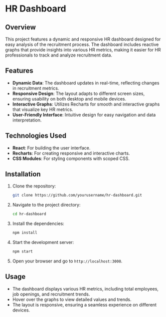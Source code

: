 # HR Dashboard

## Overview

This project features a dynamic and responsive HR dashboard designed for easy analysis of the recruitment process. The dashboard includes reactive graphs that provide insights into various HR metrics, making it easier for HR professionals to track and analyze recruitment data.

## Features

- **Dynamic Data**: The dashboard updates in real-time, reflecting changes in recruitment metrics.
- **Responsive Design**: The layout adapts to different screen sizes, ensuring usability on both desktop and mobile devices.
- **Interactive Graphs**: Utilizes Recharts for smooth and interactive graphs that visualize key HR metrics.
- **User-Friendly Interface**: Intuitive design for easy navigation and data interpretation.

## Technologies Used

- **React**: For building the user interface.
- **Recharts**: For creating responsive and interactive charts.
- **CSS Modules**: For styling components with scoped CSS.

## Installation

1. Clone the repository:

   ```bash
   git clone https://github.com/yourusername/hr-dashboard.git
   ```

2. Navigate to the project directory:

   ```bash
   cd hr-dashboard
   ```

3. Install the dependencies:

   ```bash
   npm install
   ```

4. Start the development server:

   ```bash
   npm start
   ```

5. Open your browser and go to `http://localhost:3000`.

## Usage

- The dashboard displays various HR metrics, including total employees, job openings, and recruitment trends.
- Hover over the graphs to view detailed values and trends.
- The layout is responsive, ensuring a seamless experience on different devices.
